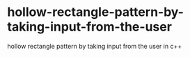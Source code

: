 # hollow-rectangle-pattern-by-taking-input-from-the-user
hollow rectangle pattern by taking input from the user in c++
